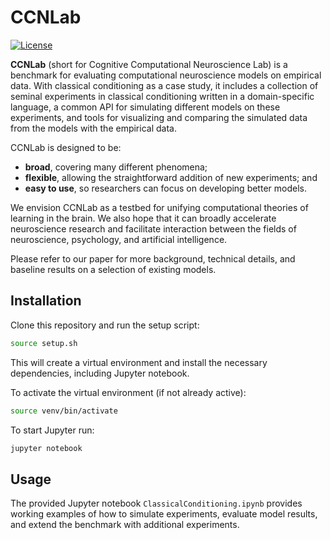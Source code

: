 # CCNLab

[![License](https://img.shields.io/badge/license-MIT-blue.svg)](https://github.com/nikhilxb/ccnlab/blob/classical/LICENSE)

**CCNLab** (short for Cognitive Computational Neuroscience Lab) is a benchmark for evaluating computational neuroscience models on empirical data. With classical conditioning as a case study, it includes a collection of seminal experiments in classical conditioning written in a domain-specific language, a common API for simulating different models on these experiments, and tools for visualizing and comparing the simulated data from the models with the empirical data.

CCNLab is designed to be: 

- **broad**, covering many different phenomena;
- **flexible**, allowing the straightforward addition of new experiments; and
- **easy to use**, so researchers can focus on developing better models.

We envision CCNLab as a testbed for unifying computational theories of learning in the brain. We also hope that it can broadly accelerate neuroscience research and facilitate interaction between the fields of neuroscience, psychology, and artificial intelligence.

Please refer to our paper for more background, technical details, and baseline results on a selection of existing models.

## Installation

Clone this repository and run the setup script:

```bash
source setup.sh
```

This will create a virtual environment and install the necessary dependencies, including Jupyter notebook.

To activate the virtual environment (if not already active):

```bash
source venv/bin/activate
```

To start Jupyter run:

```bash
jupyter notebook
```

## Usage

The provided Jupyter notebook `ClassicalConditioning.ipynb` provides working examples of how to simulate experiments, evaluate model results, and extend the benchmark with additional experiments. 
